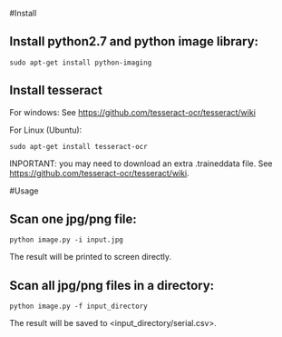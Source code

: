 #Install

## Install python2.7 and python image library:

    sudo apt-get install python-imaging

## Install tesseract

For windows: See https://github.com/tesseract-ocr/tesseract/wiki
    
For Linux (Ubuntu):

    sudo apt-get install tesseract-ocr
    
INPORTANT: you may need to download an extra .traineddata file. See https://github.com/tesseract-ocr/tesseract/wiki.


#Usage

## Scan one jpg/png file:

    python image.py -i input.jpg
    

The result will be printed to screen directly.

## Scan all jpg/png files in a directory:

    python image.py -f input_directory

The result will be saved to <input_directory/serial.csv>.
